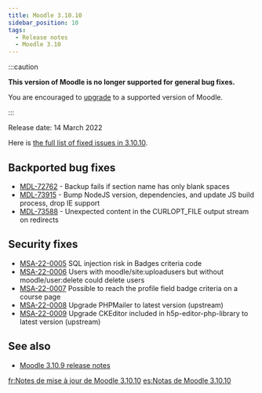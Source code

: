 ```yaml
---
title: Moodle 3.10.10
sidebar_position: 10
tags:
  - Release notes
  - Moodle 3.10
---
```


:::caution

**This version of Moodle is no longer supported for general bug fixes.**

You are encouraged to [upgrade](https://docs.moodle.org/dev/:en:Upgrading) to a supported version of Moodle.

:::

Release date: 14 March 2022

Here is [the full list of fixed issues in 3.10.10](https://tracker.moodle.org/secure/IssueNavigator!executeAdvanced.jspa?jqlQuery=project+%3D+mdl+AND+resolution+%3D+fixed+AND+fixVersion+in+%28%223.10.10%22%29+ORDER+BY+priority+DESC&runQuery=true&clear=true).

## Backported bug fixes

- [MDL-72762](https://tracker.moodle.org/browse/MDL-72762) - Backup fails if section name has only blank spaces
- [MDL-73915](https://tracker.moodle.org/browse/MDL-73915) - Bump NodeJS version, dependencies, and update JS build process, drop IE support
- [MDL-73588](https://tracker.moodle.org/browse/MDL-73588) - Unexpected content in the CURLOPT_FILE output stream on redirects

## Security fixes

- [MSA-22-0005](https://moodle.org/mod/forum/discuss.php?d=432947) SQL injection risk in Badges criteria code
- [MSA-22-0006](https://moodle.org/mod/forum/discuss.php?d=432948) Users with moodle/site:uploadusers but without moodle/user:delete could delete users
- [MSA-22-0007](https://moodle.org/mod/forum/discuss.php?d=432949) Possible to reach the profile field badge criteria on a course page
- [MSA-22-0008](https://moodle.org/mod/forum/discuss.php?d=432950) Upgrade PHPMailer to latest version (upstream)
- [MSA-22-0009](https://moodle.org/mod/forum/discuss.php?d=432951) Upgrade CKEditor included in h5p-editor-php-library to latest version (upstream)

## See also

- [Moodle 3.10.9 release notes](./3.10.9.md)

[fr:Notes de mise à jour de Moodle 3.10.10](https://docs.moodle.org/dev/fr:Notes_de_mise_à_jour_de_Moodle_3.10.10)
[es:Notas de Moodle 3.10.10](https://docs.moodle.org/dev/es:Notas_de_Moodle_3.10.10)
